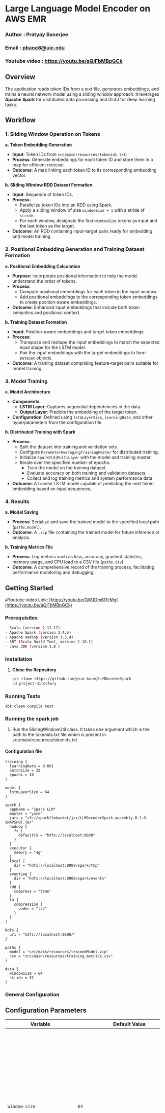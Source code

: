 # Large Language Model Encoder on AWS EMR

### Author : Pratyay Banerjee
### Email : pbane8@uic.edu

### Youtube video : https://youtu.be/aQjFbMBpGCk

## Overview

The application reads token IDs from a text file, generates embeddings, and trains a neural network model using a sliding window approach. It leverages **Apache Spark** for distributed data processing and DL4J for deep learning tasks.

## Workflow

### 1. Sliding Window Operation on Tokens

**a. Token Embedding Generation**

- **Input**: Token IDs from `src/main/resources/tokenids.txt`.
- **Process**: Generate embeddings for each token ID and store them in a map for efficient retrieval.
- **Outcome**: A map linking each token ID to its corresponding embedding vector.

**b. Sliding Window RDD Dataset Formation**

- **Input**: Sequence of token IDs.
- **Process**:
  - Parallelize token IDs into an RDD using Spark.
  - Apply a sliding window of size `windowSize + 1` with a stride of `stride`.
  - For each window, designate the first `windowSize` tokens as input and the last token as the target.
- **Outcome**: An RDD containing input-target pairs ready for embedding and model training.

### 2. Positional Embedding Generation and Training Dataset Formation

**a. Positional Embedding Calculation**

- **Purpose**: Incorporate positional information to help the model understand the order of tokens.
- **Process**:
  - Compute positional embeddings for each token in the input window.
  - Add positional embeddings to the corresponding token embeddings to create position-aware embeddings.
- **Outcome**: Enhanced input embeddings that include both token semantics and positional context.

**b. Training Dataset Formation**

- **Input**: Position-aware embeddings and target token embeddings.
- **Process**:
  - Transpose and reshape the input embeddings to match the expected input shape for the LSTM model.
  - Pair the input embeddings with the target embeddings to form `DataSet` objects.
- **Outcome**: A training dataset comprising feature-target pairs suitable for model training.

### 3. Model Training

**a. Model Architecture**

- **Components**:
  - **LSTM Layer**: Captures sequential dependencies in the data.
  - **Output Layer**: Predicts the embedding of the target token.
- **Configuration**: Defined using `lstmLayerSize`, `learningRate`, and other hyperparameters from the configuration file.

**b. Distributed Training with Spark**

- **Process**:
  - Split the dataset into training and validation sets.
  - Configure `ParameterAveragingTrainingMaster` for distributed training.
  - Initialize `SparkDl4jMultiLayer` with the model and training master.
  - Iterate over the specified number of epochs:
    - Train the model on the training dataset.
    - Evaluate accuracy on both training and validation datasets.
    - Collect and log training metrics and system performance data.
- **Outcome**: A trained LSTM model capable of predicting the next token embedding based on input sequences.

### 4. Results

**a. Model Saving**

- **Process**: Serialize and save the trained model to the specified local path (`paths.model`).
- **Outcome**: A `.zip` file containing the trained model for future inference or analysis.

**b. Training Metrics File**

- **Process**: Log metrics such as loss, accuracy, gradient statistics, memory usage, and CPU load to a CSV file (`paths.csv`).
- **Outcome**: A comprehensive record of the training process, facilitating performance monitoring and debugging.


## Getting Started

#Youtube video Link: [https://youtu.be/QWJDm6ITcMg](https://youtu.be/aQjFbMBpGCk)

### Prerequisites

```bash
- Scala (version 2.12.17)
- Apache Spark (version 3.4.5)
- Apache Hadoop (version 3.3.4)
- SBT (Scala Build Tool, version 1.10.1)
- Java JDK (version 1.8 )
```
### Installation

1. **Clone the Repository**
   ```bash
   git clone https://github.com/prat-bane/LLMDecoderSpark
   cd project-directory
   ```
### Running Tests
```
sbt clean compile test
```

### Running the spark job

1) Run the SlidingWindowUtil class. It takes one argument which is the path to the tokenids.txt file which is present in src/main/resources/tokenids.txt
   

#### Configuration file
```
training {
  learningRate = 0.001
  batchSize = 32
  epochs = 10
}

model {
  lstmLayerSize = 64
}

spark {
  appName = "Spark LLM"
  master = "yarn"
  jars = "s3://sparkllmbucket/jar/LLMDecoderSpark-assembly-0.1.0-SNAPSHOT.jar"
  hadoop {
    fs {
      defaultFS = "hdfs://localhost:9000"
    }
  }
  executor {
    memory = "4g"
  }
  local {
    dir = "hdfs://localhost:9000/spark/tmp"
  }
  eventLog {
    dir = "hdfs://localhost:9000/spark/events"
  }
  rdd {
    compress = "true"
  }
  io {
    compression {
      codec = "lz4"
    }
  }
}

hdfs {
  uri = "hdfs://localhost:9000/"
}

paths {
  model = "src/main/resources/trainedModel.zip"
  csv = "src/main/resources/training_metrics.csv"
}

data {
  windowSize = 64
  stride = 32
}

```

### General Configuration

## Configuration Parameters

| **Variable**                   | **Default Value**                                | **Description**                                                                                                                                                                                                                                                                                                                                                                                                                                                                                                                                                       |
|--------------------------------|--------------------------------------------------|-----------------------------------------------------------------------------------------------------------------------------------------------------------------------------------------------------------------------------------------------------------------------------------------------------------------------------------------------------------------------------------------------------------------------------------------------------------------------------------------------------------------------------------------------------------------------|
| `window-size`                  | `64`                                             | **Purpose:** Defines the size of the sliding window used during data preparation. <br> **Impact:** Determines how many tokens are considered together, affecting the model's ability to learn from sequential data. A larger window size captures more context, allowing the model to learn longer-term dependencies, but it increases computational load and memory usage.                                                                                                                |
| `stride`                       | `32`                                             | **Purpose:** Specifies the step size by which the sliding window moves across the dataset. <br> **Impact:** Controls the overlap between consecutive windows. Smaller strides result in more overlapping windows, increasing the number of training samples and potentially improving the model's learning but also increasing processing time and resource consumption.                                                                                |
| `lstm-layer-size`              | `64`                                             | **Purpose:** Determines the number of units (neurons) in the LSTM layer of the neural network. <br> **Impact:** Affects the model's capacity to learn complex patterns and dependencies in the data. Larger sizes enhance the model's expressive power but increase the risk of overfitting and require more computational resources for training and inference.                                                                                                                             |
| `learning-rate`                | `0.001`                                          | **Purpose:** Controls the step size for updating model parameters during training. <br> **Impact:** Balances convergence speed and training stability. A learning rate that's too high can cause the model to overshoot minima, leading to divergence, while too low a rate can result in slow convergence and getting stuck in suboptimal solutions. Finding an optimal learning rate is essential for effective training.                                                        |
| `epochs`                       | `10`                                             | **Purpose:** Specifies the number of complete passes through the entire training dataset. <br> **Impact:** More epochs allow the model to learn more from the data, potentially improving accuracy. However, excessive epochs can lead to overfitting, where the model learns the training data too well and performs poorly on unseen data. It's important to monitor performance on a validation set to determine the appropriate number of epochs.                                         |
| `batch-size`                   | `32`                                             | **Purpose:** Determines the number of samples processed before updating the model's internal parameters. <br> **Impact:** Affects training stability and computational efficiency. Larger batch sizes can make better use of parallel hardware and lead to faster training times but require more memory. Smaller batch sizes provide more frequent updates but can result in noisier gradient estimates.                                               |
| `embedding-size`               | *(Defined elsewhere)*                            | **Purpose:** Sets the dimensionality of the vector embeddings generated for each token. <br> **Impact:** Higher embedding sizes capture more nuanced semantic relationships but demand more memory and computational power. Balances representation richness with resource utilization. Although not specified in `application.conf`, this parameter is crucial for defining the embedding layer's output size.                                         |
| `spark.appName`                | `"Spark LLM"`                                    | **Purpose:** Specifies the name of the Spark application. <br> **Impact:** Used for identification in the Spark UI and logs, helping in monitoring and debugging. A meaningful application name makes it easier to track and manage multiple jobs in a cluster environment.                                                                                                                                                                  |
| `spark.master`                 | `"yarn"`                                         | **Purpose:** Defines the master URL for the Spark cluster. <br> **Impact:** Determines where the Spark application will run. Setting it to `"yarn"` allows the application to run on a Hadoop YARN cluster. Changing this to `"local[*]"` runs the application locally, which is useful for development and testing but not suitable for large-scale data processing.                                                                               |
| `spark.executor.memory`        | `"4g"`                                           | **Purpose:** Allocates memory per executor process in Spark. <br> **Impact:** Affects the application's ability to handle larger datasets and perform computations efficiently. Insufficient memory may lead to out-of-memory errors, while excessive allocation can waste resources. Balancing executor memory is essential for optimal performance.                                                                                                   |
| `spark.rdd.compress`           | `"true"`                                         | **Purpose:** Enables compression of serialized RDD partitions. <br> **Impact:** Reduces the amount of memory and disk space used by RDDs, potentially improving performance when network and disk I/O are bottlenecks. However, compression adds CPU overhead, so the benefits depend on the specific workload and cluster configuration.                                                                                                        |
| `spark.io.compression.codec`   | `"lz4"`                                          | **Purpose:** Specifies the codec used for compressing internal data in Spark. <br> **Impact:** Affects the speed and efficiency of data compression and decompression. The `"lz4"` codec offers a good balance between compression speed and ratio, benefiting applications where I/O performance is critical. Selecting the appropriate codec can optimize resource utilization.                                                                |
| `hdfs.uri`                     | `"hdfs://localhost:9000/"`                       | **Purpose:** Defines the base URI for the Hadoop Distributed File System (HDFS). <br> **Impact:** Determines where the application reads input data from and writes output data to. Correct configuration is essential for successful data access and storage operations in a distributed environment.                                                                                                                                    |                                                                                                                                     
| `paths.model`                  | `"src/main/resources/trainedModel.zip"`          | **Purpose:** Specifies the local path where the trained model will be saved. <br> **Impact:** Allows the user to locate and load the trained model for inference or further analysis. Ensure that the path is writable and that sufficient storage space is available.                                                                                                                                 |
| `paths.csv`                    | `"src/main/resources/training_metrics.csv"`      | **Purpose:** Specifies the local path where the training metrics CSV file will be saved. <br> **Impact:** Enables tracking and analysis of training performance over epochs. Access to this file is important for diagnosing training issues and improving model performance.                                                                                                                         |


### 5. Training Metrics CSV Details

The `training_metrics.csv` file contains detailed metrics for each training epoch. Below is a description of each column in the CSV file:

| **Column**               | **Description**                                                                                                                                                                                                                                                                                                                                                                                                                                                                                                                                                         |
|--------------------------|-------------------------------------------------------------------------------------------------------------------------------------------------------------------------------------------------------------------------------------------------------------------------------------------------------------------------------------------------------------------------------------------------------------------------------------------------------------------------------------------------------------------------------------------------------------------------|
| `Epoch`                  | The current epoch number during training.                                                                                                                                                                                                                                                                                                                                                                                                                                                                                                                              |
| `TimeStamp`              | The duration of the epoch in milliseconds.                                                                                                                                                                                                                                                                                                                                                                                                                                                                                                                                 |
| `TrainingLoss`           | The loss value computed on the training dataset for the current epoch.                                                                                                                                                                                                                                                                                                                                                                                                                                                                                               |
| `TrainingAccuracy`       | The accuracy of the model on the training dataset for the current epoch.                                                                                                                                                                                                                                                                                                                                                                                                                                                                                             |
| `ValidationAccuracy`     | The accuracy of the model on the validation dataset for the current epoch.                                                                                                                                                                                                                                                                                                                                                                                                                                                                                           |
| `meanGradientMagnitude`  | The mean magnitude of gradients computed during training, indicating the average size of gradient updates.                                                                                                                                                                                                                                                                                                                                                                                                                                                                   |
| `maxGradientMagnitude`   | The maximum gradient magnitude observed during training, useful for detecting exploding gradients.                                                                                                                                                                                                                                                                                                                                                                                                                                                                       |
| `minGradientMagnitude`   | The minimum gradient magnitude observed during training, useful for detecting vanishing gradients.                                                                                                                                                                                                                                                                                                                                                                                                                                                                       |
| `gradientVariance`       | The variance of gradient magnitudes, providing insight into the stability of gradient updates.                                                                                                                                                                                                                                                                                                                                                                                                                                                                           |
| `LearningRate`           | The current learning rate used by the optimizer during training.                                                                                                                                                                                                                                                                                                                                                                                                                                                                                                       |
| `UsedMemoryMB`           | The amount of memory currently used by the JVM in megabytes.                                                                                                                                                                                                                                                                                                                                                                                                                                                                                                           |
| `TotalMemoryMB`          | The total memory available to the JVM in megabytes.                                                                                                                                                                                                                                                                                                                                                                                                                                                                                                                     |
| `MaxMemoryMB`            | The maximum memory that the JVM will attempt to use, in megabytes.                                                                                                                                                                                                                                                                                                                                                                                                                                                                                                      |
| `totalShuffleReadBytes`  | The total number of bytes read during shuffle operations in Spark, indicating data movement across the cluster.                                                                                                                                                                                                                                                                                                                                                                                                                                                           |
| `totalShuffleWriteBytes` | The total number of bytes written during shuffle operations in Spark.                                                                                                                                                                                                                                                                                                                                                                                                                                                                                                   |
| `maxTaskDuration`        | The maximum duration of any single task within the epoch, in milliseconds. Useful for identifying long-running tasks.                                                                                                                                                                                                                                                                                                                                                                                                                                                      |
| `minTaskDuration`        | The minimum duration of any single task within the epoch, in milliseconds. Useful for identifying unusually short tasks.                                                                                                                                                                                                                                                                                                                                                                                                                                                 |
| `avgTaskDuration`        | The average duration of tasks within the epoch, in milliseconds. Provides an overall view of task performance.                                                                                                                                                                                                                                                                                                                                                                                                                                                           |
| `failedTaskCount`        | The number of tasks that failed during the epoch. Helps in monitoring the reliability of the training process.                                                                                                                                                                                                                                                                                                                                                                                                                                                           |
| `processCpuLoad`         | The CPU load of the Spark driver process as a percentage. Indicates how much CPU resource the process is utilizing.                                                                                                                                                                                                                                                                                                                                                                                                                                                         |
| `systemCpuLoad`          | The overall CPU load of the system as a percentage. Reflects the general CPU usage across all processes on the machine. 
